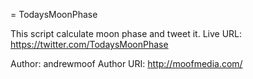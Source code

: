 = TodaysMoonPhase

This script calculate moon phase and tweet it.
Live URL: https://twitter.com/TodaysMoonPhase

Author: andrewmoof
Author URI: http://moofmedia.com/
